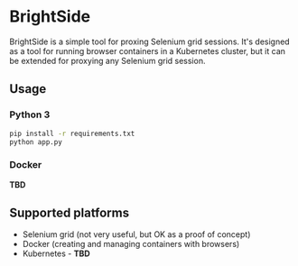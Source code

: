 BrightSide
==========

BrightSide is a simple tool for proxing Selenium grid sessions. It's designed as a tool for running browser containers in a Kubernetes cluster, but it can be extended for proxying any Selenium grid session.

## Usage

### Python 3
```bash
pip install -r requirements.txt
python app.py
```

### Docker 
**TBD**

## Supported platforms

- Selenium grid (not very useful, but OK as a proof of concept)
- Docker (creating and managing containers with browsers)
- Kubernetes - **TBD**
